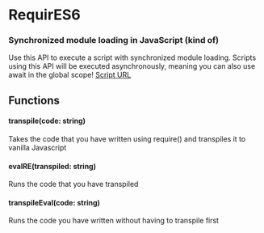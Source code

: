 # RequirES6
### Synchronized module loading in JavaScript (kind of)
Use this API to execute a script with synchronized module loading. Scripts using this API will be executed asynchronously, meaning you can also use await in the global scope!
[Script URL](https://kingjango13.github.io/RequirES6/index.js)

## Functions
#### transpile(code: string)
Takes the code that you have written using require() and transpiles it to vanilla Javascript

#### evalRE(transpiled: string)
Runs the code that you have transpiled

#### transpileEval(code: string)
Runs the code you have written without having to transpile first
